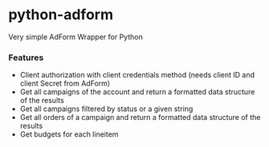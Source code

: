 # python-adform
Very simple AdForm Wrapper for Python

### Features
- Client authorization with client credentials method (needs client ID and client Secret from AdForm)
- Get all campaigns of the account and return a formatted data structure of the results
- Get all campaigns filtered by status or a given string
- Get all orders of a campaign and return a formatted data structure of the results
- Get budgets for each lineitem
